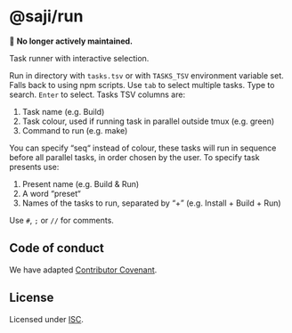 @saji/run
=========

📢 **No longer actively maintained.**

Task runner with interactive selection.

Run in directory with `tasks.tsv` or with `TASKS_TSV` environment variable set. Falls back to using npm scripts.
Use `tab` to select multiple tasks. Type to search. `Enter` to select.
Tasks TSV columns are:

1. Task name (e.g. Build)
2. Task colour, used if running task in parallel outside tmux (e.g. green)
3. Command to run (e.g. make)

You can specify “seq“ instead of colour, these tasks will run in sequence before all parallel tasks, in order chosen by the user.
To specify task presents use:

1. Present name (e.g. Build & Run)
2. A word “preset“
3. Names of the tasks to run, separated by “+” (e.g. Install + Build + Run)

Use `#`, `;` or `//` for comments.

<!-- above is an output of `run --help` -->

Code of conduct
---------------

We have adapted [Contributor Covenant](./CODE_OF_CONDUCT.md).


License
-------

Licensed under [ISC](./LICENSE).
